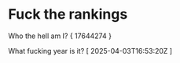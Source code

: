 # Fuck the rankings

Who the hell am I?
{ 17644274 }

What fucking year is it?
[ 2025-04-03T16:53:20Z ]
